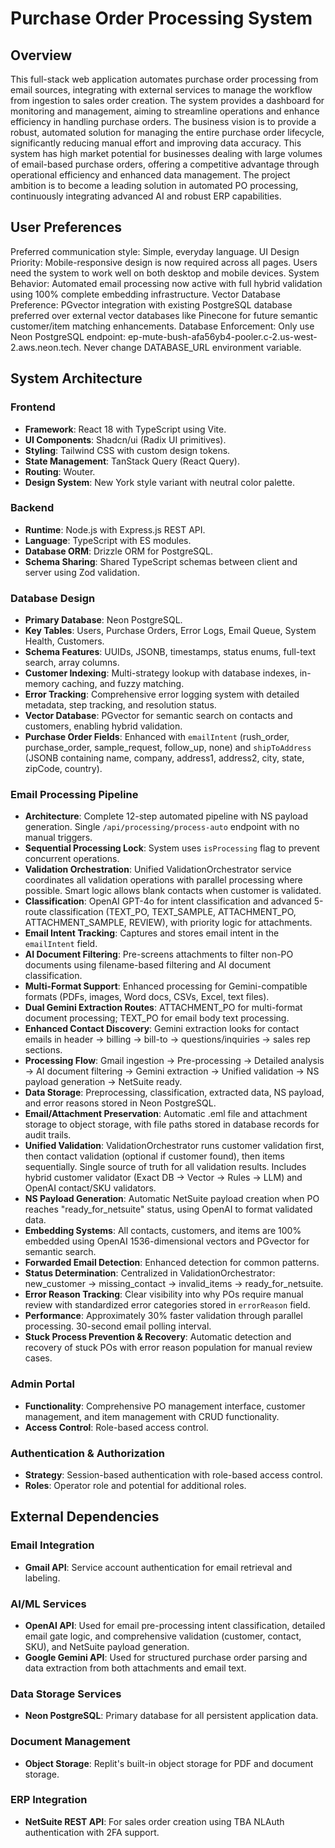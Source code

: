 # Purchase Order Processing System

## Overview
This full-stack web application automates purchase order processing from email sources, integrating with external services to manage the workflow from ingestion to sales order creation. The system provides a dashboard for monitoring and management, aiming to streamline operations and enhance efficiency in handling purchase orders. The business vision is to provide a robust, automated solution for managing the entire purchase order lifecycle, significantly reducing manual effort and improving data accuracy. This system has high market potential for businesses dealing with large volumes of email-based purchase orders, offering a competitive advantage through operational efficiency and enhanced data management. The project ambition is to become a leading solution in automated PO processing, continuously integrating advanced AI and robust ERP capabilities.

## User Preferences
Preferred communication style: Simple, everyday language.
UI Design Priority: Mobile-responsive design is now required across all pages. Users need the system to work well on both desktop and mobile devices.
System Behavior: Automated email processing now active with full hybrid validation using 100% complete embedding infrastructure.
Vector Database Preference: PGvector integration with existing PostgreSQL database preferred over external vector databases like Pinecone for future semantic customer/item matching enhancements.
Database Enforcement: Only use Neon PostgreSQL endpoint: ep-mute-bush-afa56yb4-pooler.c-2.us-west-2.aws.neon.tech. Never change DATABASE_URL environment variable.

## System Architecture

### Frontend
- **Framework**: React 18 with TypeScript using Vite.
- **UI Components**: Shadcn/ui (Radix UI primitives).
- **Styling**: Tailwind CSS with custom design tokens.
- **State Management**: TanStack Query (React Query).
- **Routing**: Wouter.
- **Design System**: New York style variant with neutral color palette.

### Backend
- **Runtime**: Node.js with Express.js REST API.
- **Language**: TypeScript with ES modules.
- **Database ORM**: Drizzle ORM for PostgreSQL.
- **Schema Sharing**: Shared TypeScript schemas between client and server using Zod validation.

### Database Design
- **Primary Database**: Neon PostgreSQL.
- **Key Tables**: Users, Purchase Orders, Error Logs, Email Queue, System Health, Customers.
- **Schema Features**: UUIDs, JSONB, timestamps, status enums, full-text search, array columns.
- **Customer Indexing**: Multi-strategy lookup with database indexes, in-memory caching, and fuzzy matching.
- **Error Tracking**: Comprehensive error logging system with detailed metadata, step tracking, and resolution status.
- **Vector Database**: PGvector for semantic search on contacts and customers, enabling hybrid validation.
- **Purchase Order Fields**: Enhanced with `emailIntent` (rush_order, purchase_order, sample_request, follow_up, none) and `shipToAddress` (JSONB containing name, company, address1, address2, city, state, zipCode, country).

### Email Processing Pipeline
- **Architecture**: Complete 12-step automated pipeline with NS payload generation. Single `/api/processing/process-auto` endpoint with no manual triggers.
- **Sequential Processing Lock**: System uses `isProcessing` flag to prevent concurrent operations.
- **Validation Orchestration**: Unified ValidationOrchestrator service coordinates all validation operations with parallel processing where possible. Smart logic allows blank contacts when customer is validated.
- **Classification**: OpenAI GPT-4o for intent classification and advanced 5-route classification (TEXT_PO, TEXT_SAMPLE, ATTACHMENT_PO, ATTACHMENT_SAMPLE, REVIEW), with priority logic for attachments.
- **Email Intent Tracking**: Captures and stores email intent in the `emailIntent` field.
- **AI Document Filtering**: Pre-screens attachments to filter non-PO documents using filename-based filtering and AI document classification.
- **Multi-Format Support**: Enhanced processing for Gemini-compatible formats (PDFs, images, Word docs, CSVs, Excel, text files).
- **Dual Gemini Extraction Routes**: ATTACHMENT_PO for multi-format document processing; TEXT_PO for email body text processing.
- **Enhanced Contact Discovery**: Gemini extraction looks for contact emails in header → billing → bill-to → questions/inquiries → sales rep sections.
- **Processing Flow**: Gmail ingestion → Pre-processing → Detailed analysis → AI document filtering → Gemini extraction → Unified validation → NS payload generation → NetSuite ready.
- **Data Storage**: Preprocessing, classification, extracted data, NS payload, and error reasons stored in Neon PostgreSQL.
- **Email/Attachment Preservation**: Automatic .eml file and attachment storage to object storage, with file paths stored in database records for audit trails.
- **Unified Validation**: ValidationOrchestrator runs customer validation first, then contact validation (optional if customer found), then items sequentially. Single source of truth for all validation results. Includes hybrid customer validator (Exact DB → Vector → Rules → LLM) and OpenAI contact/SKU validators.
- **NS Payload Generation**: Automatic NetSuite payload creation when PO reaches "ready_for_netsuite" status, using OpenAI to format validated data.
- **Embedding Systems**: All contacts, customers, and items are 100% embedded using OpenAI 1536-dimensional vectors and PGvector for semantic search.
- **Forwarded Email Detection**: Enhanced detection for common patterns.
- **Status Determination**: Centralized in ValidationOrchestrator: new_customer → missing_contact → invalid_items → ready_for_netsuite.
- **Error Reason Tracking**: Clear visibility into why POs require manual review with standardized error categories stored in `errorReason` field.
- **Performance**: Approximately 30% faster validation through parallel processing. 30-second email polling interval.
- **Stuck Process Prevention & Recovery**: Automatic detection and recovery of stuck POs with error reason population for manual review cases.

### Admin Portal
- **Functionality**: Comprehensive PO management interface, customer management, and item management with CRUD functionality.
- **Access Control**: Role-based access control.

### Authentication & Authorization
- **Strategy**: Session-based authentication with role-based access control.
- **Roles**: Operator role and potential for additional roles.

## External Dependencies

### Email Integration
- **Gmail API**: Service account authentication for email retrieval and labeling.

### AI/ML Services
- **OpenAI API**: Used for email pre-processing intent classification, detailed email gate logic, and comprehensive validation (customer, contact, SKU), and NetSuite payload generation.
- **Google Gemini API**: Used for structured purchase order parsing and data extraction from both attachments and email text.

### Data Storage Services
- **Neon PostgreSQL**: Primary database for all persistent application data.

### Document Management
- **Object Storage**: Replit's built-in object storage for PDF and document storage.

### ERP Integration
- **NetSuite REST API**: For sales order creation using TBA NLAuth authentication with 2FA support.